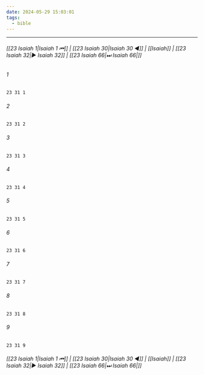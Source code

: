 ```yaml
---
date: 2024-05-29 15:03:01
tags:
  - bible
---
```

___

###### [[23 Isaiah 1|Isaiah 1 ⏮]] | [[23 Isaiah 30|Isaiah 30 ◀]] | [[Isaiah]] | [[23 Isaiah 32|▶ Isaiah 32]] | [[23 Isaiah 66|⏭ Isaiah 66|]]

###### 1
``` verse
23 31 1 
```
###### 2
``` verse
23 31 2 
```
###### 3
``` verse
23 31 3 
```
###### 4
``` verse
23 31 4 
```
###### 5
``` verse
23 31 5 
```
###### 6
``` verse
23 31 6 
```
###### 7
``` verse
23 31 7 
```
###### 8
``` verse
23 31 8 
```
###### 9
``` verse
23 31 9 
```

###### [[23 Isaiah 1|Isaiah 1 ⏮]] | [[23 Isaiah 30|Isaiah 30 ◀]] | [[Isaiah]] | [[23 Isaiah 32|▶ Isaiah 32]] | [[23 Isaiah 66|⏭ Isaiah 66|]]

